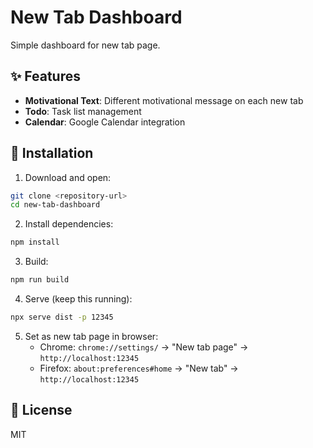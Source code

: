 # New Tab Dashboard

Simple dashboard for new tab page.

## ✨ Features

- **Motivational Text**: Different motivational message on each new tab
- **Todo**: Task list management
- **Calendar**: Google Calendar integration

## 🚀 Installation

1. Download and open:
```bash
git clone <repository-url>
cd new-tab-dashboard
```

2. Install dependencies:
```bash
npm install
```

3. Build:
```bash
npm run build
```

4. Serve (keep this running):
```bash
npx serve dist -p 12345
```

5. Set as new tab page in browser:
   - Chrome: `chrome://settings/` → "New tab page" → `http://localhost:12345`
   - Firefox: `about:preferences#home` → "New tab" → `http://localhost:12345`

## 📝 License

MIT